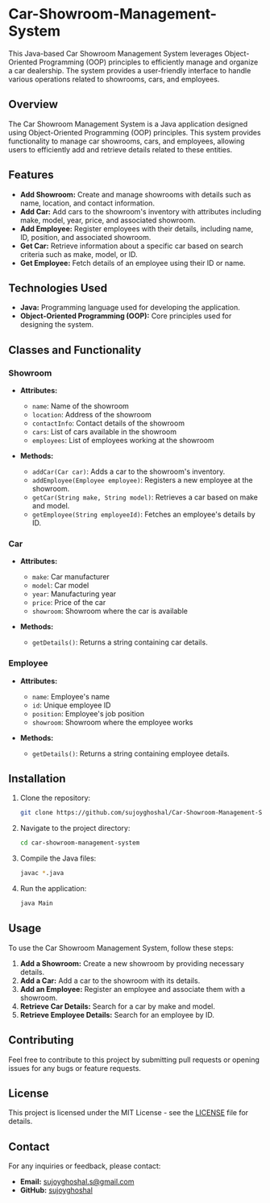 # Car-Showroom-Management-System
This Java-based Car Showroom Management System leverages Object-Oriented Programming (OOP) principles to efficiently manage and organize a car dealership. The system provides a user-friendly interface to handle various operations related to showrooms, cars, and employees.

## Overview

The Car Showroom Management System is a Java application designed using Object-Oriented Programming (OOP) principles. This system provides functionality to manage car showrooms, cars, and employees, allowing users to efficiently add and retrieve details related to these entities.

## Features

- **Add Showroom:** Create and manage showrooms with details such as name, location, and contact information.
- **Add Car:** Add cars to the showroom's inventory with attributes including make, model, year, price, and associated showroom.
- **Add Employee:** Register employees with their details, including name, ID, position, and associated showroom.
- **Get Car:** Retrieve information about a specific car based on search criteria such as make, model, or ID.
- **Get Employee:** Fetch details of an employee using their ID or name.

## Technologies Used

- **Java:** Programming language used for developing the application.
- **Object-Oriented Programming (OOP):** Core principles used for designing the system.

## Classes and Functionality

### Showroom

- **Attributes:**
  - `name`: Name of the showroom
  - `location`: Address of the showroom
  - `contactInfo`: Contact details of the showroom
  - `cars`: List of cars available in the showroom
  - `employees`: List of employees working at the showroom

- **Methods:**
  - `addCar(Car car)`: Adds a car to the showroom's inventory.
  - `addEmployee(Employee employee)`: Registers a new employee at the showroom.
  - `getCar(String make, String model)`: Retrieves a car based on make and model.
  - `getEmployee(String employeeId)`: Fetches an employee's details by ID.

### Car

- **Attributes:**
  - `make`: Car manufacturer
  - `model`: Car model
  - `year`: Manufacturing year
  - `price`: Price of the car
  - `showroom`: Showroom where the car is available

- **Methods:**
  - `getDetails()`: Returns a string containing car details.

### Employee

- **Attributes:**
  - `name`: Employee's name
  - `id`: Unique employee ID
  - `position`: Employee's job position
  - `showroom`: Showroom where the employee works

- **Methods:**
  - `getDetails()`: Returns a string containing employee details.

## Installation

1. Clone the repository:
    ```bash
    git clone https://github.com/sujoyghoshal/Car-Showroom-Management-System.git
    ```

2. Navigate to the project directory:
    ```bash
    cd car-showroom-management-system
    ```

3. Compile the Java files:
    ```bash
    javac *.java
    ```

4. Run the application:
    ```bash
    java Main
    ```

## Usage

To use the Car Showroom Management System, follow these steps:

1. **Add a Showroom:** Create a new showroom by providing necessary details.
2. **Add a Car:** Add a car to the showroom with its details.
3. **Add an Employee:** Register an employee and associate them with a showroom.
4. **Retrieve Car Details:** Search for a car by make and model.
5. **Retrieve Employee Details:** Search for an employee by ID.

## Contributing

Feel free to contribute to this project by submitting pull requests or opening issues for any bugs or feature requests.

## License

This project is licensed under the MIT License - see the [LICENSE](LICENSE) file for details.

## Contact

For any inquiries or feedback, please contact:

- **Email:** sujoyghoshal.s@gmail.com
- **GitHub:** [sujoyghoshal](https://github.com/sujoyghoshal/Car-Showroom-Management-System) 

